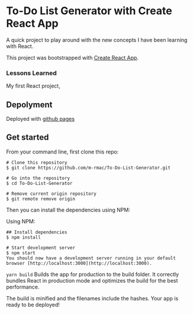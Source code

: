 # To-Do List Generator with Create React App

A quick project to play around with the new concepts I have been learning with React.

This project was bootstrapped with [Create React App](https://github.com/facebook/create-react-app).

### Lessons Learned

My first React project, 


## Depolyment

Deployed with [github pages](https://m-rmac.github.io/To-Do-List-Generator/)

## Get started
From your command line, first clone this repo:

```
# Clone this repository
$ git clone https://github.com/m-rmac/To-Do-List-Generator.git

# Go into the repository
$ cd To-Do-List-Generator

# Remove current origin repository
$ git remote remove origin

```

Then you can install the dependencies using NPM:

Using NPM:
```
## Install dependencies
$ npm install

# Start development server
$ npm start
You should now have a development server running in your default browser [http://localhost:3000](http://localhost:3000).
```

`yarn build`
Builds the app for production to the build folder.
It correctly bundles React in production mode and optimizes the build for the best performance.

The build is minified and the filenames include the hashes.
Your app is ready to be deployed!


